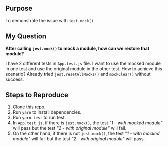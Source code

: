 ## Purpose

To demonstrate the issue with `jest.mock()`

## My Question

**After calling `jest.mock()` to mock a module, how can we restore that module?**

I have 2 different tests in `App.test.js` file. I want to use the mocked module in one test and use the original module in the other test. How to achieve this scenario? Already tried `jest.resetAllMocks()` and `mockClear()` without success.

## Steps to Reproduce

1. Clone this repo.
2. Run `yarn` to install dependencies.
3. Run `yarn test` to run test.
4. In `App.test.js`, if there is `jest.mock()`, the test _"1 - with mocked module"_ will pass but the test _"2 - with original module"_ will fail.
5. On the other hand, if there is not `jest.mock()`, the test _"1 - with mocked module"_ will fail but the test _"2 - with original module"_ will pass.
